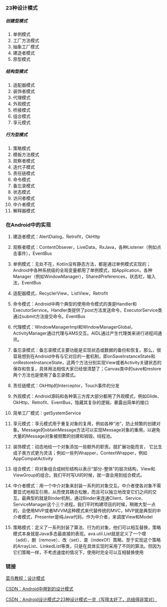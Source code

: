 ### 23种设计模式

##### 创建型模式

1. 单例模式
2. 工厂方法模式
3. 抽象工厂模式
4. 建造者模式
5. 原型模式

##### 结构型模式

1. 适配器模式
2. 装饰者模式
3. 代理模式
4. 外观模式
5. 桥接模式
6. 组合模式
7. 享元模式

##### 行为型模式

1. 策略模式
2. 模板方法模式
3. 观察者模式
4. 迭代子模式
5. 责任链模式
6. 命令模式
7. 备忘录模式
8. 状态模式
9. 访问者模式
10. 中介者模式
11. 解释器模式


### 在Android中的实现

1. 建造者模式：AlertDialog，Retrofit，OkHttp

2. 观察者模式：ContentObsever，LiveData，RxJava，各种Listener（例如点击事件），EventBus

3. 单例模式：无处不在，Kotlin没有静态方法，都是通过单例模式实现的；Android中各种系统级的全局变量都用了单例模式，如Application，各种Manager（例如WindowManager），SharedPreferences，状态栏，输入法，EventBus

4. 适配器模式，RecyclerView，ListView，Retrofit

5. 命令模式：Android中两个典型的使用命令模式的类是Handler和ExecutorService。Handler类提供了post方法发送命令，ExecutorService类通过submit方法提交命令。EventBus

6. 代理模式：WindowManagerImpl和WindowManagerGlobal，ActivityManager通过代理与AMS交互。AIDL通过产生代理类来进行进程间通讯。

7. 备忘录模式：备忘录模式主要功能是实现状态或数据的备份和恢复。那么，很容易想到在Android中有与它对应的一套机制，即onSaveInstanceState和onRestoreInstanceState，这两个方法分别实现View或者Activity关键状态的保存和恢复，具体用法相信大家已经很清楚了；Canvas类中的save和restore两个方法也是使用了备忘录模式。

8. 责任链模式：OkHttp的Interceptor，Touch事件的分发

9. 外观模式：Android源码和各种第三方库大部分都用了外观模式，例如Glide、OkHttp、Retrofit、EventBus，隐藏其复杂的逻辑，暴露出简单的接口

10. 简单工厂模式：getSystemService

11. 享元模式：享元模式用于重复对象的复用，例如各种“池”，防止频繁的创建对象。Message的obtainMessage方法可以实现Message对象的重用，以避免大量的Message对象被频繁的创建和销毁。线程池。

12. 装饰模式：动态地给一个对象添加一些额外的职责。就扩展功能而言， 它比生成子类方式更为灵活；例如一些列Wrapper，ContextWrapper，例如AppCompatActivity

13. 组合模式：将对象组合成树形结构以表示“部分-整体”的层次结构，View和ViewGroup的组合。我们平时写UI的时候，就一直会用到组合模式。

14. 中介者模式：用一个中介对象来封装一系列的对象交互。中介者使各对象不需要显式地相互引用，从而使其耦合松散，而且可以独立地改变它们之间的交互。最典型的就是Binder机制，通过Binder来连通Client、Service、ServiceManager这个三个进程。我们平时构建项目的时候，稍微大型一点的，会使用MVP或者MVVM这种模式来代替传统的MVC，MVP就是典型的中介者模式，Presenter是纯Java代码，作为中介者，来调度View和Model

15. 策略模式：定义了一系列封装了算法、行为的对象，他们可以相互替换，策略模式本身就是Java多态最直接的表现。ava.util.List就是定义了一个增（add）、删（remove）、改（set）、查（indexOf）策略，至于实现这个策略的ArrayList、LinkedList等类，只是在具体实现时采用了不同的算法。但因为它们策略一样，不考虑速度的情况下，使用时完全可以互相替换使用

### 链接

[菜鸟教程：设计模式](https://www.runoob.com/design-pattern/design-pattern-tutorial.html)

[CSDN：Android中用到的设计模式](https://blog.csdn.net/goodlixueyong/article/details/51365294)

[CSDN：Android设计模式之23种设计模式一览（写得太好了，总结得非常对）](https://blog.csdn.net/happy_horse/article/details/50908439)